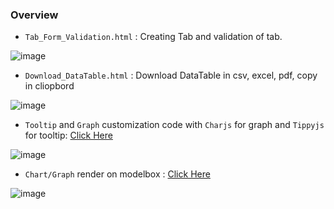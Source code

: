 ### Overview

*  `Tab_Form_Validation.html`  : Creating Tab and validation of tab.

![image](https://user-images.githubusercontent.com/35020560/59560849-d0aa5100-9035-11e9-9b49-1b684dc90b3f.png)


*  `Download_DataTable.html`  : Download DataTable in csv, excel, pdf, copy in cliopbord 

![image](https://user-images.githubusercontent.com/35020560/59560810-5e397100-9035-11e9-8c84-e2c0f05b4186.png)


* `Tooltip` and `Graph` customization code with `Charjs` for graph and `Tippyjs` for tooltip: [Click Here](https://github.com/aherdipak/HTML-JAVASCRIPT/blob/master/TooltipAndChart.html)

![image](https://user-images.githubusercontent.com/35020560/91636110-b03c9b80-ea1b-11ea-8013-64d1899d855f.png)


* `Chart/Graph` render on modelbox : [Click Here](https://github.com/aherdipak/HTML-JAVASCRIPT/blob/master/ChartInModelBox.html)

![image](https://user-images.githubusercontent.com/35020560/91636355-7c627580-ea1d-11ea-84a2-c4810d6a75b1.png)





